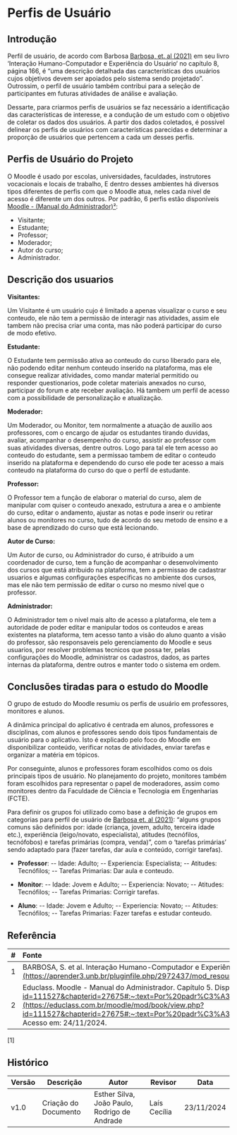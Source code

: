 # Perfis de Usuário


## Introdução

Perfil de usuário, de acordo com Barbosa [Barbosa, et. al (2021)](https://aprender3.unb.br/pluginfile.php/2972450/mod_resource/content/4/ihc-ux%20cap%207.pdf) em seu livro ‘Interação Humano-Computador e Experiência do Usuário‘ no capítulo 8, página 166, é “uma descrição detalhada das características dos usuários cujos objetivos devem ser apoiados pelo sistema sendo projetado”. Outrossim, o perfil de usuário também contribui para a seleção de participantes em futuras atividades de análise e avaliação.

Dessarte, para criarmos perfis de usuários se faz necessário a identificação das características de interesse, e a condução de um estudo com o objetivo de coletar os dados dos usuários. A partir dos dados coletados, é possível delinear os perfis de usuários com características parecidas e determinar a proporção de usuários que pertencem a cada um desses perfis.

## Perfis de Usuário do Projeto

O Moodle é usado por escolas, universidades, faculdades, instrutores vocacionais e locais de trabalho, E dentro desses ambientes há diversos tipos diferentes de perfis com que o Moodle atua, neles cada nivel de acesso é diferente um dos outros. Por padrão, 6 perfis estão disponíveis [Moodle - (Manual do Administrador)²](https://educlass.com.br/moodle/mod/book/view.php?id=111527&chapterid=27675#:~:text=Por%20padr%C3%A3o%20o%20Moodle%20possui,autor%20de%20curso%20e%20administrador.&text=Para%20um%20mesmo%20usu%C3%A1rio%20%C3%A9%20poss%C3%ADvel%20ter%20diferentes%20perfis%20associados.):

- Visitante;
- Estudante;
- Professor;
- Moderador;
- Autor do curso;
- Administrador.

## Descrição dos usuarios
 
**Visitantes:**

Um Visitante é um usuário cujo é limitado a apenas visualizar o curso e seu conteudo, ele não tem a permissão de interagir nas atividades, assim ele tambem não precisa criar uma conta, mas não poderá participar do curso de modo efetivo.

**Estudante:**

O Estudante tem permissão ativa ao conteudo do curso liberado para ele, não podendo editar nenhum conteudo inserido na plataforma, mas ele consegue realizar atividades, como mandar material permitido ou responder questionarios, pode coletar materiais anexados no curso, participar do forum e ate receber avaliação. Há tambem um perfil de acesso com a possibilidade de personalização e atualização.

**Moderador:**

Um Moderador, ou Monitor, tem normalmente a atuação de auxilio aos professores, com o encargo de ajudar os estudantes tirando duvidas, avaliar, acompanhar o desempenho do curso, assistir ao professor com suas atividades diversas, dentre outros. Logo para tal ele tem acesso ao conteudo do estudante, sem a permissao tambem de editar o conteudo inserido na plataforma e dependendo do curso ele pode ter acesso a mais conteudo na plataforma do curso do que o perfil de estudante.

**Professor:**

O Professor tem a função de elaborar o material do curso, alem de manipular com quiser o conteudo anexado, estrutura a area e o ambiente do curso, editar o andamento, ajustar as notas e pode inserir ou retirar alunos ou monitores no curso, tudo de acordo do seu metodo de ensino e a base de aprendizado do curso que está lecionando.

**Autor de Curso:**

Um Autor de curso, ou Administrador do curso, é atribuido a um coordenador de curso, tem a função de acompanhar o desenvolvimento dos cursos que está atribuido na plataforma, tem a permissao de cadastrar usuarios e algumas configurações especificas no ambiente dos cursos, mas ele não tem permissão de editar o curso no mesmo nivel que o professor.

**Administrador:**

O Administrador tem o nivel mais alto de acesso a plataforma, ele tem a autoridade de poder editar e manipular todos os conteudos e areas existentes na plataforma, tem acesso tanto a visão do aluno quanto a visão do professor, são responsaveis pelo gerenciamento do Moodle e seus usuarios, por resolver problemas tecnicos que possa ter, pelas configurações do Moodle, administrar os cadastros, dados, as partes internas da plataforma, dentre outros e manter todo o sistema em ordem.

## Conclusões tiradas para o estudo do Moodle

O grupo de estudo do Moodle resumiu os perfis de usuário em professores, monitores e alunos. 

A dinâmica principal do aplicativo é centrada em alunos, professores e disciplinas, com alunos e professores sendo dois tipos fundamentais de usuário para o aplicativo. Isto é explicado pelo foco do Moodle em disponibilizar conteúdo, verificar notas de atividades, enviar tarefas e organizar a matéria em tópicos.

Por conseguinte, alunos e professores foram escolhidos como os dois principais tipos de usuário. No planejamento do projeto, monitores também foram escolhidos para representar o papel de moderadores, assim como monitores dentro da Faculdade de Ciência e Tecnologia em Engenharias (FCTE). 

Para definir os grupos foi utilizado como base a definição de grupos em categorias para perfil de usuário de [Barbosa et. al (2021)](https://aprender3.unb.br/pluginfile.php/2972437/mod_resource/content/2/ihc-ux-%20Personas.pdf):  “alguns grupos comuns são definidos por: idade (criança, jovem, adulto, terceira idade etc.), experiência (leigo/novato, especialista), atitudes (tecnófilos, tecnófobos) e tarefas primárias (compra, venda)”, com o ‘tarefas primárias’ sendo adaptado para (fazer tarefas, dar aula e conteúdo, corrigir tarefas).

- **Professor**:
-- Idade: Adulto;
-- Experiencia: Especialista;
-- Atitudes: Tecnófilos;
-- Tarefas Primarias: Dar aula e conteudo.

- **Monitor**:
-- Idade: Jovem e Adulto;
-- Experiencia: Novato;
-- Atitudes: Tecnófilos;
-- Tarefas Primarias: Corrigir tarefas.

- **Aluno**:
-- Idade: Jovem e Adulto;
-- Experiencia: Novato;
-- Atitudes: Tecnófilos;
-- Tarefas Primarias: Fazer tarefas e estudar conteudo.

## Referência

| # | Fonte |
|---|:------|
| 1 | BARBOSA, S. et al. Interação Humano-Computador e Experiência do Usuário. [s.l.] Autopublicação - Leanpub, 2021. Capítulo 8, Página 166. Seção disponível em: [https://aprender3.unb.br/pluginfile.php/2972437/mod_resource/content/2/ihc-ux-%20Personas.pdf](https://aprender3.unb.br/pluginfile.php/2972437/mod_resource/content/2/ihc-ux-%20Personas.pdf).  Acesso em: 22/11/2024.| 
| 2 | Educlass. Moodle - Manual do Administrador. Capítulo 5. Disponível em: [https://educlass.com.br/moodle/mod/book/view.php?id=111527&chapterid=27675#:~:text=Por%20padr%C3%A3o%20o%20Moodle%20possui,autor%20de%20curso%20e%20administrador.&text=Para%20um%20mesmo%20usu%C3%A1rio%20%C3%A9%20poss%C3%ADvel%20ter%20diferentes%20perfis%20associados.](https://educlass.com.br/moodle/mod/book/view.php?id=111527&chapterid=27675#:~:text=Por%20padr%C3%A3o%20o%20Moodle%20possui,autor%20de%20curso%20e%20administrador.&text=Para%20um%20mesmo%20usu%C3%A1rio%20%C3%A9%20poss%C3%ADvel%20ter%20diferentes%20perfis%20associados.).  Acesso em: 24/11/2024.| 

[1] 


## Histórico

| Versão | Descrição     | Autor        | Revisor     | Data       |
|--------|---------------|--------------|-------------|------------|
| v1.0   | Criação do Documento | Esther Silva, João Paulo, Rodrigo de Andrade | Laís Cecília | 23/11/2024 |

